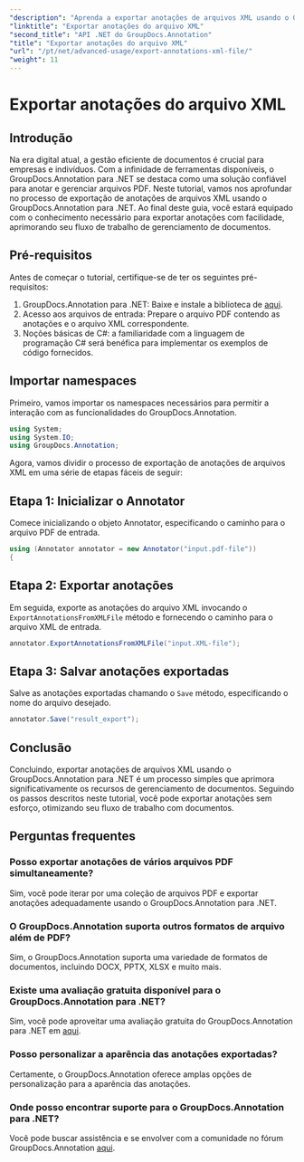```yaml
---
"description": "Aprenda a exportar anotações de arquivos XML usando o GroupDocs.Annotation for .NET, simplificando seu fluxo de trabalho de gerenciamento de documentos de forma eficiente."
"linktitle": "Exportar anotações do arquivo XML"
"second_title": "API .NET do GroupDocs.Annotation"
"title": "Exportar anotações do arquivo XML"
"url": "/pt/net/advanced-usage/export-annotations-xml-file/"
"weight": 11
---
```


# Exportar anotações do arquivo XML

## Introdução
Na era digital atual, a gestão eficiente de documentos é crucial para empresas e indivíduos. Com a infinidade de ferramentas disponíveis, o GroupDocs.Annotation para .NET se destaca como uma solução confiável para anotar e gerenciar arquivos PDF. Neste tutorial, vamos nos aprofundar no processo de exportação de anotações de arquivos XML usando o GroupDocs.Annotation para .NET. Ao final deste guia, você estará equipado com o conhecimento necessário para exportar anotações com facilidade, aprimorando seu fluxo de trabalho de gerenciamento de documentos.
## Pré-requisitos
Antes de começar o tutorial, certifique-se de ter os seguintes pré-requisitos:
1. GroupDocs.Annotation para .NET: Baixe e instale a biblioteca de [aqui](https://releases.groupdocs.com/annotation/net/).
2. Acesso aos arquivos de entrada: Prepare o arquivo PDF contendo as anotações e o arquivo XML correspondente.
3. Noções básicas de C#: a familiaridade com a linguagem de programação C# será benéfica para implementar os exemplos de código fornecidos.

## Importar namespaces
Primeiro, vamos importar os namespaces necessários para permitir a interação com as funcionalidades do GroupDocs.Annotation.
```csharp
using System;
using System.IO;
using GroupDocs.Annotation;
```

Agora, vamos dividir o processo de exportação de anotações de arquivos XML em uma série de etapas fáceis de seguir:
## Etapa 1: Inicializar o Annotator
Comece inicializando o objeto Annotator, especificando o caminho para o arquivo PDF de entrada.
```csharp
using (Annotator annotator = new Annotator("input.pdf-file"))
{
```
## Etapa 2: Exportar anotações
Em seguida, exporte as anotações do arquivo XML invocando o `ExportAnnotationsFromXMLFile` método e fornecendo o caminho para o arquivo XML de entrada.
```csharp
annotator.ExportAnnotationsFromXMLFile("input.XML-file");
```
## Etapa 3: Salvar anotações exportadas
Salve as anotações exportadas chamando o `Save` método, especificando o nome do arquivo desejado.
```csharp
annotator.Save("result_export");
```

## Conclusão
Concluindo, exportar anotações de arquivos XML usando o GroupDocs.Annotation para .NET é um processo simples que aprimora significativamente os recursos de gerenciamento de documentos. Seguindo os passos descritos neste tutorial, você pode exportar anotações sem esforço, otimizando seu fluxo de trabalho com documentos.
## Perguntas frequentes
### Posso exportar anotações de vários arquivos PDF simultaneamente?
Sim, você pode iterar por uma coleção de arquivos PDF e exportar anotações adequadamente usando o GroupDocs.Annotation para .NET.
### O GroupDocs.Annotation suporta outros formatos de arquivo além de PDF?
Sim, o GroupDocs.Annotation suporta uma variedade de formatos de documentos, incluindo DOCX, PPTX, XLSX e muito mais.
### Existe uma avaliação gratuita disponível para o GroupDocs.Annotation para .NET?
Sim, você pode aproveitar uma avaliação gratuita do GroupDocs.Annotation para .NET em [aqui](https://releases.groupdocs.com/).
### Posso personalizar a aparência das anotações exportadas?
Certamente, o GroupDocs.Annotation oferece amplas opções de personalização para a aparência das anotações.
### Onde posso encontrar suporte para o GroupDocs.Annotation para .NET?
Você pode buscar assistência e se envolver com a comunidade no fórum GroupDocs.Annotation [aqui](https://forum.groupdocs.com/c/annotation/10).